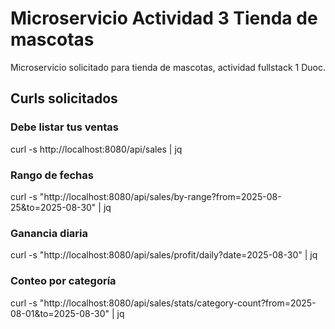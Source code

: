# Microservicio Actividad 3 Tienda de mascotas

Microservicio solicitado para tienda de mascotas, actividad fullstack 1 Duoc.

## Curls solicitados

### Debe listar tus ventas

curl -s http://localhost:8080/api/sales | jq

### Rango de fechas

curl -s "http://localhost:8080/api/sales/by-range?from=2025-08-25&to=2025-08-30" | jq

### Ganancia diaria

curl -s "http://localhost:8080/api/sales/profit/daily?date=2025-08-30" | jq

### Conteo por categoría

curl -s "http://localhost:8080/api/sales/stats/category-count?from=2025-08-01&to=2025-08-30" | jq
